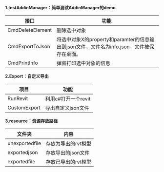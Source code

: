 **1.testAddinManager：简单测试AddinManager的demo**

| 接口             | 功能                                                         |
| ---------------- | ------------------------------------------------------------ |
| CmdDeleteElement | 删除选中对象                                                 |
| CmdExportToJson  | 将选中对象X的property和paramter的信息输出到json文件，文件名为info.json，文件被保存在桌面。 |
| CmdPrintInfo     | 弹窗打印选中对象的信息                                       |

**2.Export：自定义导出**

| 项目         | 功能                |
| ------------ | ------------------- |
| RunRevit     | 利用c#打开一个revit |
| CustomExport | 导出自定义json文件  |

**3.resource：资源存放路径**

| 文件夹         | 内容                |
| -------------- | ------------------- |
| unexportedfile | 存放为导出的rvt模型 |
| exportedjson   | 存放导出的json文件  |
| exportedfile   | 存放已导出的rvt模型 |

